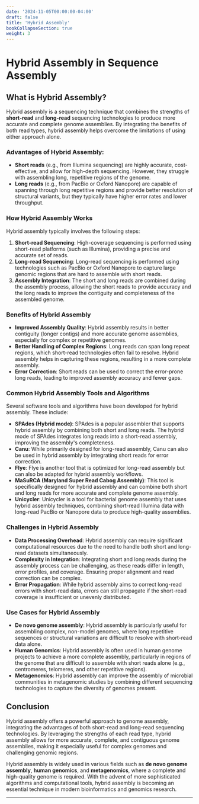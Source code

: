 ```yaml
---
date: '2024-11-05T00:00:00-04:00'
draft: false
title: 'Hybrid Assembly'
bookCollapseSection: true
weight: 3
---
```


# Hybrid Assembly in Sequence Assembly

## What is Hybrid Assembly?

Hybrid assembly is a sequencing technique that combines the strengths of **short-read** and **long-read** sequencing technologies to produce more accurate and complete genome assemblies. By integrating the benefits of both read types, hybrid assembly helps overcome the limitations of using either approach alone.

### **Advantages of Hybrid Assembly:**
- **Short reads** (e.g., from Illumina sequencing) are highly accurate, cost-effective, and allow for high-depth sequencing. However, they struggle with assembling long, repetitive regions of the genome.
- **Long reads** (e.g., from PacBio or Oxford Nanopore) are capable of spanning through long repetitive regions and provide better resolution of structural variants, but they typically have higher error rates and lower throughput.

### **How Hybrid Assembly Works**

Hybrid assembly typically involves the following steps:
1. **Short-read Sequencing**: High-coverage sequencing is performed using short-read platforms (such as Illumina), providing a precise and accurate set of reads.
2. **Long-read Sequencing**: Long-read sequencing is performed using technologies such as PacBio or Oxford Nanopore to capture large genomic regions that are hard to assemble with short reads.
3. **Assembly Integration**: The short and long reads are combined during the assembly process, allowing the short reads to provide accuracy and the long reads to improve the contiguity and completeness of the assembled genome.

### **Benefits of Hybrid Assembly**
- **Improved Assembly Quality**: Hybrid assembly results in better contiguity (longer contigs) and more accurate genome assemblies, especially for complex or repetitive genomes.
- **Better Handling of Complex Regions**: Long reads can span long repeat regions, which short-read technologies often fail to resolve. Hybrid assembly helps in capturing these regions, resulting in a more complete assembly.
- **Error Correction**: Short reads can be used to correct the error-prone long reads, leading to improved assembly accuracy and fewer gaps.

### **Common Hybrid Assembly Tools and Algorithms**

Several software tools and algorithms have been developed for hybrid assembly. These include:

- **SPAdes (Hybrid mode)**: SPAdes is a popular assembler that supports hybrid assembly by combining both short and long reads. The hybrid mode of SPAdes integrates long reads into a short-read assembly, improving the assembly's completeness.
- **Canu**: While primarily designed for long-read assembly, Canu can also be used in hybrid assembly by integrating short reads for error correction.
- **Flye**: Flye is another tool that is optimized for long-read assembly but can also be adapted for hybrid assembly workflows.
- **MaSuRCA (Maryland Super Read Cabog Assembly)**: This tool is specifically designed for hybrid assembly and can combine both short and long reads for more accurate and complete genome assembly.
- **Unicycler**: Unicycler is a tool for bacterial genome assembly that uses hybrid assembly techniques, combining short-read Illumina data with long-read PacBio or Nanopore data to produce high-quality assemblies.

### **Challenges in Hybrid Assembly**
- **Data Processing Overhead**: Hybrid assembly can require significant computational resources due to the need to handle both short and long-read datasets simultaneously.
- **Complexity in Integration**: Integrating short and long reads during the assembly process can be challenging, as these reads differ in length, error profiles, and coverage. Ensuring proper alignment and read correction can be complex.
- **Error Propagation**: While hybrid assembly aims to correct long-read errors with short-read data, errors can still propagate if the short-read coverage is insufficient or unevenly distributed.

### **Use Cases for Hybrid Assembly**
- **De novo genome assembly**: Hybrid assembly is particularly useful for assembling complex, non-model genomes, where long repetitive sequences or structural variations are difficult to resolve with short-read data alone.
- **Human Genomics**: Hybrid assembly is often used in human genome projects to achieve a more complete assembly, particularly in regions of the genome that are difficult to assemble with short reads alone (e.g., centromeres, telomeres, and other repetitive regions).
- **Metagenomics**: Hybrid assembly can improve the assembly of microbial communities in metagenomic studies by combining different sequencing technologies to capture the diversity of genomes present.

## Conclusion

Hybrid assembly offers a powerful approach to genome assembly, integrating the advantages of both short-read and long-read sequencing technologies. By leveraging the strengths of each read type, hybrid assembly allows for more accurate, complete, and contiguous genome assemblies, making it especially useful for complex genomes and challenging genomic regions.

Hybrid assembly is widely used in various fields such as **de novo genome assembly**, **human genomics**, and **metagenomics**, where a complete and high-quality genome is required. With the advent of more sophisticated algorithms and computational tools, hybrid assembly is becoming an essential technique in modern bioinformatics and genomics research.

---
